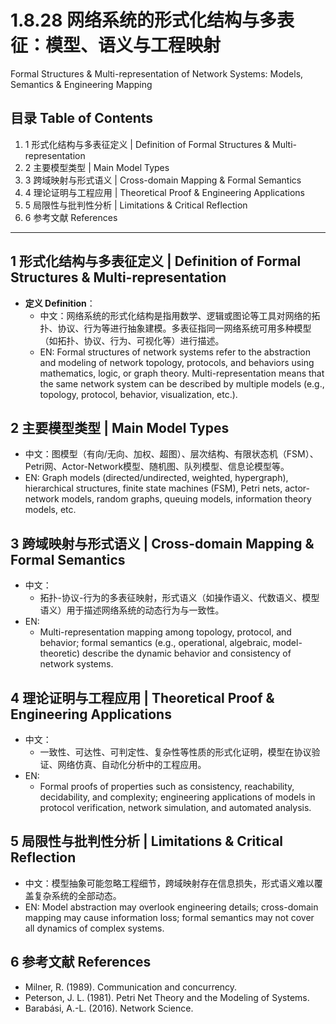 # 1.8.28 网络系统的形式化结构与多表征：模型、语义与工程映射

Formal Structures & Multi-representation of Network Systems: Models, Semantics & Engineering Mapping

## 目录 Table of Contents

1. 1 形式化结构与多表征定义 | Definition of Formal Structures & Multi-representation
2. 2 主要模型类型 | Main Model Types
3. 3 跨域映射与形式语义 | Cross-domain Mapping & Formal Semantics
4. 4 理论证明与工程应用 | Theoretical Proof & Engineering Applications
5. 5 局限性与批判性分析 | Limitations & Critical Reflection
6. 6 参考文献 References

---

## 1 形式化结构与多表征定义 | Definition of Formal Structures & Multi-representation

- **定义 Definition**：
  - 中文：网络系统的形式化结构是指用数学、逻辑或图论等工具对网络的拓扑、协议、行为等进行抽象建模。多表征指同一网络系统可用多种模型（如拓扑、协议、行为、可视化等）进行描述。
  - EN: Formal structures of network systems refer to the abstraction and modeling of network topology, protocols, and behaviors using mathematics, logic, or graph theory. Multi-representation means that the same network system can be described by multiple models (e.g., topology, protocol, behavior, visualization, etc.).

## 2 主要模型类型 | Main Model Types

- 中文：图模型（有向/无向、加权、超图）、层次结构、有限状态机（FSM）、Petri网、Actor-Network模型、随机图、队列模型、信息论模型等。
- EN: Graph models (directed/undirected, weighted, hypergraph), hierarchical structures, finite state machines (FSM), Petri nets, actor-network models, random graphs, queuing models, information theory models, etc.

## 3 跨域映射与形式语义 | Cross-domain Mapping & Formal Semantics

- 中文：
  - 拓扑-协议-行为的多表征映射，形式语义（如操作语义、代数语义、模型语义）用于描述网络系统的动态行为与一致性。
- EN:
  - Multi-representation mapping among topology, protocol, and behavior; formal semantics (e.g., operational, algebraic, model-theoretic) describe the dynamic behavior and consistency of network systems.

## 4 理论证明与工程应用 | Theoretical Proof & Engineering Applications

- 中文：
  - 一致性、可达性、可判定性、复杂性等性质的形式化证明，模型在协议验证、网络仿真、自动化分析中的工程应用。
- EN:
  - Formal proofs of properties such as consistency, reachability, decidability, and complexity; engineering applications of models in protocol verification, network simulation, and automated analysis.

## 5 局限性与批判性分析 | Limitations & Critical Reflection

- 中文：模型抽象可能忽略工程细节，跨域映射存在信息损失，形式语义难以覆盖复杂系统的全部动态。
- EN: Model abstraction may overlook engineering details; cross-domain mapping may cause information loss; formal semantics may not cover all dynamics of complex systems.

## 6 参考文献 References

- Milner, R. (1989). Communication and concurrency.
- Peterson, J. L. (1981). Petri Net Theory and the Modeling of Systems.
- Barabási, A.-L. (2016). Network Science.
